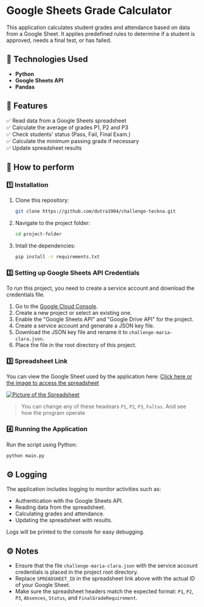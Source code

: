 # Google Sheets Grade Calculator

This application calculates student grades and attendance based on data from a Google Sheet. It applies predefined rules to determine if a student is approved, needs a final test, or has failed.

## 🚀 Technologies Used  
- **Python**  
- **Google Sheets API**  
- **Pandas**

## 📌 Features  
✅ Read data from a Google Sheets spreadsheet  
✅ Calculate the average of grades P1, P2 and P3  
✅ Check students' status (Pass, Fail, Final Exam.)  
✅ Calculate the minimum passing grade if necessary  
✅ Update spreadsheet results

## 🔧 How to perform
### 1️⃣ Installation

1. Clone this repository:
   ```bash
   git clone https://github.com/dutra1904/challenge-teckna.git

2. Navigate to the project folder:
   ```bash
   cd project-folder

  3. Intall the dependencies:
     ```bash
     pip install -r requirements.txt

### 2️⃣ Setting up Google Sheets API Credentials

To run this project, you need to create a service account and download the credentials file.

1. Go to the [Google Cloud Console](https://console.cloud.google.com/).
2. Create a new project or select an existing one.
3. Enable the "Google Sheets API" and "Google Drive API" for the project.
4. Create a service account and generate a JSON key file.
5. Download the JSON key file and rename it to `challenge-maria-clara.json`.
6. Place the file in the root directory of this project.


### 3️⃣ Spreadsheet Link
You can view the Google Sheet used by the application here: [Click here or the image to access the spreadsheet](https://docs.google.com/spreadsheets/d/1B8LbphaK66cEvUmg0NK69WXAf7JzmkdcN46PF-cA6No/edit?usp=sharing)

[![Picture of the Spreadsheet](https://github.com/user-attachments/assets/62729fb3-386a-4deb-924e-5c8c353075c6)](https://docs.google.com/spreadsheets/d/1B8LbphaK66cEvUmg0NK69WXAf7JzmkdcN46PF-cA6No/edit?usp=sharing)
   > You can change any of these headears `P1`, `P2`, `P3`, `Faltas`. And see how the program operate

### 4️⃣ Running the Application

  Run the script using Python:
  ```bash
  python main.py
````

## ⚙️ Logging 

The application includes logging to monitor activities such as:

- Authentication with the Google Sheets API.
- Reading data from the spreadsheet.
- Calculating grades and attendance.
- Updating the spreadsheet with results.
  
Logs will be printed to the console for easy debugging.

## ⚙️ Notes 

- Ensure that the file `challenge-maria-clara.json` with the service account credentials is placed in the project root directory.
- Replace `SPREADSHEET_ID` in the spreadsheet link above with the actual ID of your Google Sheet.
- Make sure the spreadsheet headers match the expected format: `P1`, `P2`, `P3`, `Absences`, `Status`, and `FinalGradeRequirement`.
